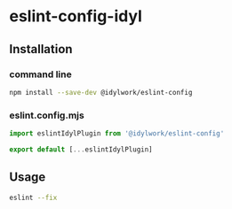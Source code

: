 # eslint-config-idyl
## Installation
### command line
```bash
npm install --save-dev @idylwork/eslint-config
```

### eslint.config.mjs
```js
import eslintIdylPlugin from '@idylwork/eslint-config'

export default [...eslintIdylPlugin]
```

## Usage
```bash
eslint --fix
```
